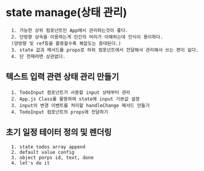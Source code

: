 # state manage(상태 관리)
```
  1. 가능한 상위 컴포넌트인 App에서 관리하는것이 좋다.
  2. 단방향 상속을 이용하는게 인간의 머리가 이해하는데 인식이 용이하다.
  (양방향 및 ref등을 활용할수록 복잡도는 증대된다.)
  3. state 값과 메서드를 props로 하위 컴포넌트에서 전달해서 관리해서 쓰는 편이 쉽다.
  4. 단 천재라면 상관없다.
```

## 텍스트 입력 관련 상태 관리 만들기
```
  1. TodoInput 컴포넌트가 사용할 input 상태부터 관리
  2. App.js Class를 활용하여 state에 input 기본값 설정
  3. input의 변경 이벤트를 처리할 handleChange 메서드 만들기
  4. TodoInput 컴포넌트의 props에 전달하기
```

## 초기 일정 테이터 정의 및 렌더링
```
  1. state todos array append
  2. default value config
  3. object porps id, text, done
  4. let's do it
```